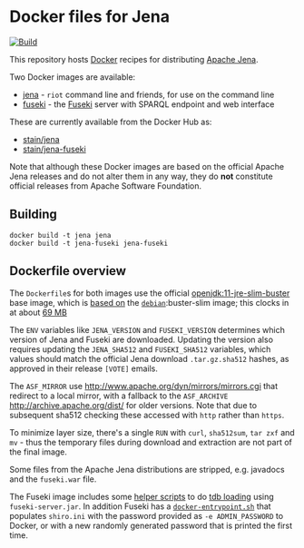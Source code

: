 # Docker files for Jena

[![Build](https://github.com/stain/jena-docker/actions/workflows/main.yml/badge.svg)](https://github.com/stain/jena-docker/actions/workflows/main.yml)

This repository hosts [Docker](https://www.docker.com/) recipes for distributing
[Apache Jena](http://jena.apache.org/).

Two Docker images are available:

 - [jena](jena/) - `riot` command line and friends, for use on the command line
 - [fuseki](fuseki/) - the [Fuseki](http://jena.apache.org/documentation/fuseki2/) server with SPARQL endpoint and web interface

These are currently available from the Docker Hub as:

 - [stain/jena](https://hub.docker.com/r/stain/jena/)
 - [stain/jena-fuseki](https://hub.docker.com/r/stain/jena-fuseki/)

Note that although these Docker images are based on the official Apache Jena releases
and do not alter them in any way, they do **not** constitute official releases
from Apache Software Foundation.

## Building

```shell
docker build -t jena jena
docker build -t jena-fuseki jena-fuseki
```

## Dockerfile overview

The `Dockerfile`s for both images use the official [openjdk:11-jre-slim-buster](https://hub.docker.com/r/_/openjdk/) base image, which is [based on](https://github.com/docker-library/openjdk/blob/master/11/jre/slim/Dockerfile) the [`debian`](https://hub.docker.com/_/debian/):buster-slim image; this clocks in at about [69 MB](https://microbadger.com/images/openjdk:11-jre-slim-buster)

The `ENV` variables like `JENA_VERSION` and `FUSEKI_VERSION` determines which version of Jena and Fuseki are downloaded. Updating the version also requires updating the `JENA_SHA512` and `FUSEKI_SHA512` variables, which values should match the official Jena download `.tar.gz.sha512` hashes, as approved in their release `[VOTE]` emails.

The `ASF_MIRROR` use <http://www.apache.org/dyn/mirrors/mirrors.cgi> that redirect to a local mirror, with a fallback to the `ASF_ARCHIVE` <http://archive.apache.org/dist/> for older versions. Note that due to subsequent sha512 checking these accessed with `http` rather than `https`.

To minimize layer size, there's a single `RUN` with `curl`, `sha512sum`, `tar zxf` and `mv` - thus the temporary files during download and extraction are not part of the final image.

Some files from the Apache Jena distributions are stripped, e.g. javadocs and the `fuseki.war` file.

The Fuseki image includes some [helper scripts](jena-fuseki/load.sh) to do [tdb loading](https://jena.apache.org/documentation/tdb/commands.html) using `fuseki-server.jar`.
In addition Fuseki has a [`docker-entrypoint.sh`](https://github.com/stain/jena-docker/blob/master/jena-fuseki/docker-entrypoint.sh) that populates `shiro.ini` with the password provided as `-e ADMIN_PASSWORD` to Docker, or with a new randomly generated password that is printed the first time.

